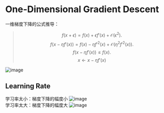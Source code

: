 # One-Dimensional Gradient Descent
一维梯度下降的公式推导：
> $$f(x + \epsilon) = f(x) + \epsilon f'(x) + \mathcal{O}(\epsilon^2).$$
> $$f(x - \eta f'(x)) = f(x) - \eta f'^2(x) + \mathcal{O}(\eta^2 f'^2(x)).$$
> $$f(x - \eta f'(x)) \le f(x).$$
> $$x \leftarrow x - \eta f'(x)$$

![image](https://user-images.githubusercontent.com/44680953/143867512-19d65084-adee-4f05-9937-93a8bc7cbbc3.png)  

## Learning Rate
学习率太小：梯度下降的幅度小
![image](https://user-images.githubusercontent.com/44680953/143867676-59a9ecb3-7ed3-4dfe-9d62-c404c849e419.png)  
学习率太大：梯度下降的幅度大
![image](https://user-images.githubusercontent.com/44680953/143867774-8ab363c2-8fca-475a-b5fb-07fd8d452f44.png)  


